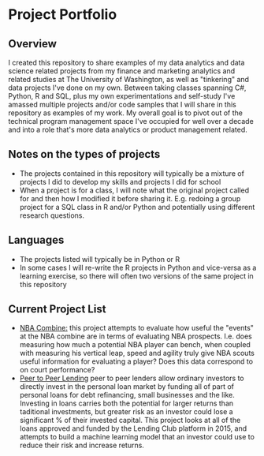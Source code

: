 # Project Portfolio

## Overview

I created this repository to share examples of my data analytics and data science related projects from my finance and marketing analytics and related studies at The University of Washington, as well as "tinkering" and data projects I've done on my own. Between taking classes spanning C#, Python, R and SQL, plus my own experimentations and self-study I've amassed multiple projects and/or code samples that I will share in this repository as examples of my work. My overall goal is to pivot out of the technical program management space I've occupied for well over a decade and into a role that's more data analytics or product management related.

## Notes on the types of projects

* The projects contained in this repository will typically be a mixture of projects I did to develop my skills and projects I did for school
* When a project is for a class, I will note what the original project called for and then how I modified it before sharing it. E.g. redoing a group project for a SQL class in R and/or Python and potentially using different research questions.

## Languages

* The projects listed will typically be in Python or R
* In some cases I will re-write the R projects in Python and vice-versa as a learning exercise, so there will often two versions of the same project in this repository  

## Current Project List

* [NBA Combine:](https://github.com/MarkhamLee/Project_Portfolio/tree/master/NBA/NBA_Combine_V1) this project attempts to evaluate how useful the "events" at the NBA combine are in terms of evaluating NBA prospects. I.e. does measuring how much a potential NBA player can bench, when coupled with measuring his vertical leap, speed and agility truly give NBA scouts useful information for evaluating a player? Does this data correspond to on court performance?
* [Peer to Peer Lending](https://github.com/MarkhamLee/LendingClub) peer to peer lenders allow ordinary investors to directly invest in the personal loan market by funding all of part of personal loans for debt refinancing, small businesses and the like. Investing in loans carries both the potential for larger returns than taditional investments, but greater risk as an investor could lose a significant % of their invested capital. This project looks at all of the loans approved and funded by the Lending Club platform in 2015, and attempts to build a machine learning model that an investor could use to reduce their risk and increase returns. 
